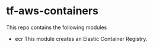 
# tf-aws-containers

This repo contains the following modules

- ecr
This module creates an Elastic Container Registry. 